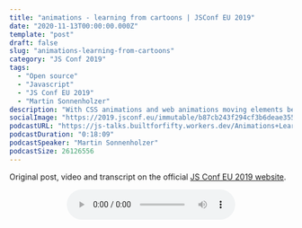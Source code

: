 ```yaml
---
title: "animations - learning from cartoons | JSConf EU 2019"
date: "2020-11-13T00:00:00.000Z"
template: "post"
draft: false
slug: "animations-learning-from-cartoons"
category: "JS Conf 2019"
tags:
  - "Open source"
  - "Javascript"
  - "JS Conf EU 2019"
  - "Martin Sonnenholzer"
description: "With CSS animations and web animations moving elements became possible in the browser. But how one moves an object in such a way that it appears “correct” for the human eye? How does a motion feel natural? These and similar questions confronted the artists who brought cartoons to life as early as 1906. Let’s take a look behind the scenes and see how drawings learned to walk and what we can learn from it for animations in the browser."
socialImage: "https://2019.jsconf.eu/immutable/b87cb243f294cf3b6deae355b23041ee92fdf2fc/images/cms/martin-sonnenholzer-f23dbdd3-1000-square.jpg"
podcastURL: "https://js-talks.builtforfifty.workers.dev/Animations+Learning+from+Cartoons+by+Martin+Sonnenholzer+JSConf+EU+2019.mp3"
podcastDuration: "0:18:09"
podcastSpeaker: "Martin Sonnenholzer"
podcastSize: 26126556
---
```


Original post, video and transcript on the official [JS Conf EU 2019 website](https://2019.jsconf.eu/martin-sonnenholzer/animations-learning-from-cartoons.html).

<!-- End of podcast preview -->

<div style="text-align: center">
	<audio controls="controls">
		<source type="audio/mp3" src="https://js-talks.builtforfifty.workers.dev/Animations+Learning+from+Cartoons+by+Martin+Sonnenholzer+JSConf+EU+2019.mp3"></source>
		<p>Your browser does not support the audio element.</p>
	</audio>
</div>